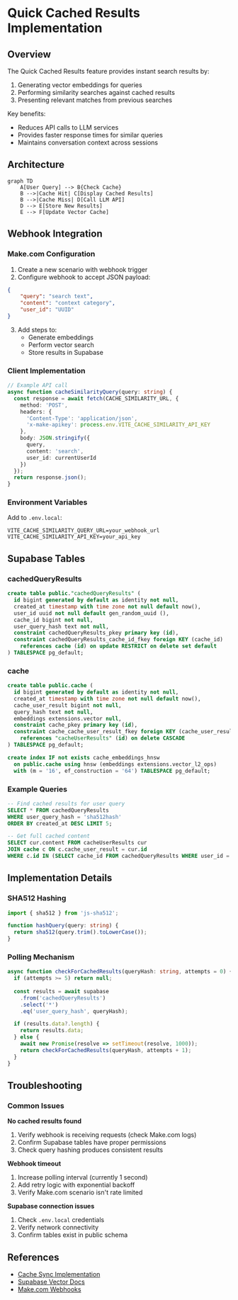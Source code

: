 # Quick Cached Results Implementation

## Overview
The Quick Cached Results feature provides instant search results by:
1. Generating vector embeddings for queries
2. Performing similarity searches against cached results
3. Presenting relevant matches from previous searches

Key benefits:
- Reduces API calls to LLM services
- Provides faster response times for similar queries
- Maintains conversation context across sessions

## Architecture
```mermaid
graph TD
    A[User Query] --> B{Check Cache}
    B -->|Cache Hit| C[Display Cached Results]
    B -->|Cache Miss| D[Call LLM API]
    D --> E[Store New Results]
    E --> F[Update Vector Cache]
```

## Webhook Integration

### Make.com Configuration
1. Create a new scenario with webhook trigger
2. Configure webhook to accept JSON payload:
```json
{
    "query": "search text",
    "content": "context category", 
    "user_id": "UUID"
}
```
3. Add steps to:
   - Generate embeddings
   - Perform vector search
   - Store results in Supabase

### Client Implementation
```typescript
// Example API call
async function cacheSimilarityQuery(query: string) {
  const response = await fetch(CACHE_SIMILARITY_URL, {
    method: 'POST',
    headers: {
      'Content-Type': 'application/json',
      'x-make-apikey': process.env.VITE_CACHE_SIMILARITY_API_KEY
    },
    body: JSON.stringify({
      query,
      content: 'search',
      user_id: currentUserId
    })
  });
  return response.json();
}
```

### Environment Variables
Add to `.env.local`:
```env
VITE_CACHE_SIMILARITY_QUERY_URL=your_webhook_url
VITE_CACHE_SIMILARITY_API_KEY=your_api_key
```

## Supabase Tables

### cachedQueryResults
```sql
create table public."cachedQueryResults" (
  id bigint generated by default as identity not null,
  created_at timestamp with time zone not null default now(),
  user_id uuid not null default gen_random_uuid (),
  cache_id bigint not null,
  user_query_hash text not null,
  constraint cachedQueryResults_pkey primary key (id),
  constraint cachedQueryResults_cache_id_fkey foreign KEY (cache_id) 
    references cache (id) on update RESTRICT on delete set default
) TABLESPACE pg_default;
```

### cache
```sql
create table public.cache (
  id bigint generated by default as identity not null,
  created_at timestamp with time zone not null default now(),
  cache_user_result bigint not null,
  query_hash text not null,
  embeddings extensions.vector null,
  constraint cache_pkey primary key (id),
  constraint cache_cache_user_result_fkey foreign KEY (cache_user_result) 
    references "cacheUserResults" (id) on delete CASCADE
) TABLESPACE pg_default;

create index IF not exists cache_embeddings_hnsw 
  on public.cache using hnsw (embeddings extensions.vector_l2_ops)
  with (m = '16', ef_construction = '64') TABLESPACE pg_default;
```

### Example Queries
```sql
-- Find cached results for user query
SELECT * FROM cachedQueryResults 
WHERE user_query_hash = 'sha512hash' 
ORDER BY created_at DESC LIMIT 5;

-- Get full cached content
SELECT cur.content FROM cacheUserResults cur
JOIN cache c ON c.cache_user_result = cur.id
WHERE c.id IN (SELECT cache_id FROM cachedQueryResults WHERE user_id = 'user-uuid');
```

## Implementation Details

### SHA512 Hashing
```typescript
import { sha512 } from 'js-sha512';

function hashQuery(query: string) {
  return sha512(query.trim().toLowerCase());
}
```

### Polling Mechanism
```typescript
async function checkForCachedResults(queryHash: string, attempts = 0) {
  if (attempts >= 5) return null;
  
  const results = await supabase
    .from('cachedQueryResults')
    .select('*')
    .eq('user_query_hash', queryHash);

  if (results.data?.length) {
    return results.data;
  } else {
    await new Promise(resolve => setTimeout(resolve, 1000));
    return checkForCachedResults(queryHash, attempts + 1);
  }
}
```

## Troubleshooting

### Common Issues

**No cached results found**
1. Verify webhook is receiving requests (check Make.com logs)
2. Confirm Supabase tables have proper permissions
3. Check query hashing produces consistent results

**Webhook timeout**
1. Increase polling interval (currently 1 second)
2. Add retry logic with exponential backoff
3. Verify Make.com scenario isn't rate limited

**Supabase connection issues**
1. Check `.env.local` credentials
2. Verify network connectivity
3. Confirm tables exist in public schema

## References
- [Cache Sync Implementation](cache-sync-implementation.md)
- [Supabase Vector Docs](https://supabase.com/docs/guides/database/extensions/vector)
- [Make.com Webhooks](https://www.make.com/en/help/webhooks)
